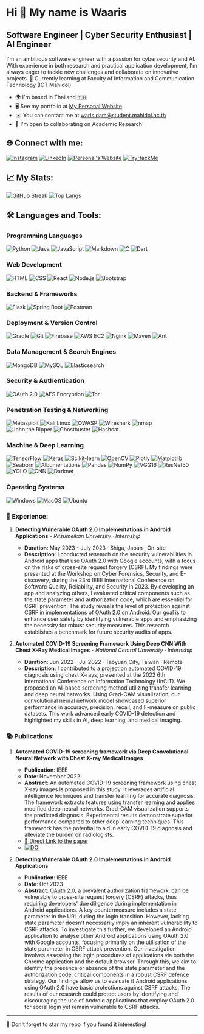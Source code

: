 Hi 👋 My name is Waaris
==============================================================================================================================

Software Engineer | Cyber Security Enthusiast | AI Engineer
-----------------------------------------------------------

I'm an ambitious software engineer with a passion for cybersecurity and AI. With experience in both research and practical application development, I'm always eager to tackle new challenges and collaborate on innovative projects. 🌱 Currently learning at Faculty of Information and Communication Technology (ICT Mahidol)

*   🌍  I'm based in Thailand 🇹🇭
*   🖥️  See my portfolio at [My Personal Website](http://waris-damkham.netlify.app/#resume)
*   ✉️  You can contact me at [waris.dam@student.mahidol.ac.th](mailto:waris.dam@student.mahidol.ac.th)
*   🤝  I'm open to collaborating on Academic Research

## 🌐 Connect with me:
[![Instagram](https://img.shields.io/badge/Instagram-E4405F?style=for-the-badge&logo=instagram&logoColor=white)](https://www.instagram.com/waaris_m/)
[![LinkedIn](https://img.shields.io/badge/LinkedIn-0077B5?style=for-the-badge&logo=linkedin&logoColor=white)](https://www.linkedin.com/in/waris-damkham/)
[![Personal's Website](https://img.shields.io/badge/website-000000?style=for-the-badge&logo=About.me&logoColor=white)](https://waris-damkham.netlify.app)
  <a href="https://tryhackme.com/p/waris.dam">
    <img src="https://tryhackme-badges.s3.amazonaws.com/waris.dam.png" alt="TryHackMe">
  </a>

## 📈 My Stats:
[![GitHub Streak](http://github-readme-streak-stats.herokuapp.com?user=Waariss&theme=dark&background=000000)](https://git.io/streak-stats)
[![Top Langs](https://github-readme-stats.vercel.app/api/top-langs/?username=Waariss&layout=compact&theme=vision-friendly-dark)](https://github.com/anuraghazra/github-readme-stats)

## 🛠 Languages and Tools:

### Programming Languages

![Python](https://img.shields.io/badge/Python-14354C?style=for-the-badge&logo=python&logoColor=white)
![Java](https://img.shields.io/badge/Java-ED8B00?style=for-the-badge&logo=openjdk&logoColor=white)
![JavaScript](https://img.shields.io/badge/JavaScript-F7DF1E?style=for-the-badge&logo=javascript&logoColor=black)
![Markdown](https://img.shields.io/badge/Markdown-000000?style=for-the-badge&logo=markdown&logoColor=white)
![C](https://img.shields.io/badge/C%23-239120?style=for-the-badge&logo=c-sharp&logoColor=white)
![Dart](https://img.shields.io/badge/Dart-0175C2?style=for-the-badge&logo=dart&logoColor=white)

### Web Development

![HTML](https://img.shields.io/badge/HTML-239120?style=for-the-badge&logo=html5&logoColor=white)
![CSS](https://img.shields.io/badge/Markdown-000000?style=for-the-badge&logo=markdown&logoColor=white)
![React](https://img.shields.io/badge/React-20232A?style=for-the-badge&logo=react&logoColor=61DAFB)
![Node.js](https://img.shields.io/badge/Node.js-43853D?style=for-the-badge&logo=node.js&logoColor=white)
![Bootstrap](https://img.shields.io/badge/Bootstrap-563D7C?style=for-the-badge&logo=bootstrap&logoColor=white)

### Backend & Frameworks

![Flask]()
![Spring Boot]()
![Postman]()

### Deployment & Version Control

![Gradle]()
![Git]()
![Firebase]()
![AWS EC2]()
![Nginx]()
![Maven]()
![Ant]()

### Data Management & Search Engines

![MongoDB]()
![MySQL]()
![Elasticsearch]()

### Security & Authentication

![OAuth 2.0]()
![AES Encryption]()
![Tor]()

### Penetration Testing & Networking

![Metasploit]()
![Kali Linux]()
![OWASP]()
![Wireshark]()
![nmap]()
![John the Ripper]()
![Ghostbuster]()
![Hashcat]()

### Machine & Deep Learning

![TensorFlow]()
![Keras]()
![Scikit-learn]()
![OpenCV]()
![Plotly]()
![Matplotlib]()
![Seaborn]()
![Albumentations]()
![Pandas]()
![NumPy]()
![VGG16]()
![ResNet50]()
![YOLO]()
![CNN]()
![Darknet]()

### Operating Systems

![Windows](https://img.shields.io/badge/Windows-0078D6?style=for-the-badge&logo=windows&logoColor=white)
![MacOS](https://img.shields.io/badge/mac%20os-000000?style=for-the-badge&logo=apple&logoColor=white)
![Ubuntu](https://img.shields.io/badge/Ubuntu-E95420?style=for-the-badge&logo=ubuntu&logoColor=white)


### 💼 Experience:

1. **Detecting Vulnerable OAuth 2.0 Implementations in Android Applications** - *Ritsumeikan University · Internship*
   - **Duration**: May 2023 - July 2023 · Shiga, Japan · On-site
   - **Description**: I conducted research on the security vulnerabilities in Android apps that use OAuth 2.0 with Google accounts, with a focus on the risks of cross-site request forgery (CSRF). My findings were presented at the Workshop on Cyber Forensics, Security, and E-discovery, during the 23rd IEEE International Conference on Software Quality, Reliability, and Security in 2023. By developing an app and analyzing others, I evaluated critical components such as the state parameter and authorization code, which are essential for CSRF prevention. The study reveals the level of protection against CSRF in implementations of OAuth 2.0 on Android. Our goal is to enhance user safety by identifying vulnerable apps and emphasizing the necessity for robust security measures. This research establishes a benchmark for future security audits of apps.

2. **Automated COVID-19 Screening Framework Using Deep CNN With Chest X-Ray Medical Images** - *National Central University · Internship*
   - **Duration**: Jun 2022 - Jul 2022 · Taoyuan City, Taiwan · Remote
   - **Description**: I contributed to a project on automated COVID-19 diagnosis using chest X-rays, presented at the 2022 6th International Conference on Information Technology (InCIT). We proposed an AI-based screening method utilizing transfer learning and deep neural networks. Using Grad-CAM visualization, our convolutional neural network model showcased superior performance in accuracy, precision, recall, and F-measure on public datasets. This work advanced early COVID-19 detection and highlighted my skills in AI, deep learning, and medical imaging.

### 📚 Publications:

1. **Automated COVID-19 screening framework via Deep Convolutional Neural Network with Chest X-ray Medical Images**
   - **Publication**: IEEE
   - **Date**: November 2022
   - **Abstract**: An automated COVID-19 screening framework using chest X-ray images is proposed in this study. It leverages artificial intelligence techniques and transfer learning for accurate diagnosis. The framework extracts features using transfer learning and applies modified deep neural networks. Grad-CAM visualization supports the predicted diagnosis. Experimental results demonstrate superior performance compared to other deep learning techniques. This framework has the potential to aid in early COVID-19 diagnosis and alleviate the burden on radiologists.
   - [🔗 Direct Link to the paper](https://doi.org/10.1109/InCIT56086.2022.10067528) 
   - [![DOI](https://img.shields.io/badge/DOI-10.1109%2FInCIT56086.2022.10067528-blue)](https://doi.org/10.1109/InCIT56086.2022.10067528)

2. **Detecting Vulnerable OAuth 2.0 Implementations in Android Applications**
   - **Publication**: IEEE
   - **Date**: Oct 2023
   - **Abstract**: OAuth 2.0, a prevalent authorization framework, can be vulnerable to cross-site request forgery (CSRF) attacks, thus requiring developers' due diligence during implementation in Android applications. A key countermeasure includes a state parameter in the URL during the login transition. However, lacking state parameter doesn't necessarily imply an inherent vulnerability to CSRF attacks. To investigate this further, we developed an Android application to analyse other Android applications using OAuth 2.0 with Google accounts, focusing primarily on the utilisation of the state parameter in CSRF attack prevention. Our investigation involves assessing the login procedures of applications via both the Chrome application and the default browser. Through this, we aim to identify the presence or absence of the state parameter and the authorization code, critical components in a robust CSRF defence strategy. Our findings allow us to evaluate if Android applications using OAuth 2.0 have basic protections against CSRF attacks. The results of our research could protect users by identifying and discouraging the use of Android applications that employ OAuth 2.0 for social login yet remain vulnerable to CSRF attacks.
  
---

🌟 Don't forget to star my repo if you found it interesting!

